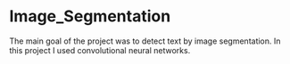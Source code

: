 # Image_Segmentation
The main goal of the project was to detect text by image segmentation. In this project I used convolutional neural networks.
